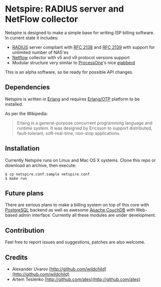 Netspire: RADIUS server and NetFlow collector
=============================================

Netspire is designed to make a simple base for writing ISP billing software. In current state it includes:

* [RADIUS](http://en.wikipedia.org/wiki/RADIUS) server compliant with [RFC 2138](http://www.ietf.org/rfc/rfc2138.txt) and [RFC 2139](http://www.ietf.org/rfc/rfc2138.txt) with support for unlimited number of NAS'es
* [Netflow](http://en.wikipedia.org/wiki/Netflow) collector with v5 and v9 protocol versions support
* Modular structure very similar to [ProcessOne](http://www.process-one.net)'s nice [ejabberd](http://www.ejabberd.im)

This is an alpha software, so be ready for possible API changes.

Dependencies
------------

Netspire is written in [Erlang](http://en.wikipedia.org/wiki/Erlang_%28programming_language%29) and requires [Erlang/OTP](http://www.erlang.org) platform to be installed.

As per the Wikipedia:

>Erlang is a general-purpose concurrent programming language and runtime system. It was designed by Ericsson to support distributed, fault-tolerant, soft-real-time, non-stop applications.

Installation
------------

Currently Netspire runs on Linux and Mac OS X systems. Clone this repo or download an archive, then execute:

	$ cp netspire.conf.sample netspire.conf
	$ make run

Future plans
------------

There are serious plans to make a billing system on top of this core with [PostgreSQL](http://www.postgresql.org) backend as well as awesome [Apache CouchDB](http://couchdb.apache.org) with Web-based admin interface. Currently all these modules are under development.

Contribution
------------

Feel free to report issues and suggestions, patches are also welcome.

Credits
-------

* Alexander Uvarov [http://github.com/wildchild](http://github.com/wildchild)
* Artem Teslenko [http://github.com/ates](http://github.com/ates)
